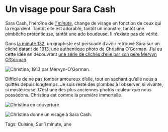 # Un visage pour Sara Cash

Sara Cash, l’héroïne de [*1 minute*](http://www.wattpad.com/story/29694130-1-minute), change de visage en fonction de ceux qui la regardent. Tantôt elle est adorable, tantôt un monstre, tantôt une pimbêche prétentieuse, tantôt une ado boudeuse. Il n’existe pas de vérité.

<span id="more-41029"></span>

Dans [la minute 132](http://www.wattpad.com/128673994-1-minute-copenhague-danemark-21-45), un graphiste est persuadé d’avoir retrouvé Sara sur un cliché datant de 1913, une authentique photo de Christina O’Gorman. J’ai eu cette idée en découvrant [une série de clichés d’elle par son père Mervyn O’Gorman](http://www.fisheyemagazine.fr/la-jeune-fille-en-rouge/).

![Christina, 1913 par Mervyn-O'Gorman. ](http://blog.tcrouzet.comhttps://tcrouzet.com/images_tc/2015/05/Mervyn-o-gorman-Christina-fisheyelemag4-720x519.jpg)

Difficile de ne pas tomber amoureux d’elle, tout en sachant qu’elle nous a quittés depuis longtemps. Je suis resté des plombes à l’observer, si vivante, si mystérieuse. C’est une des plus anciennes photos couleur que nous possédons. Christina est comme la première immortelle.

![Christina en couverture](http://blog.tcrouzet.comhttps://tcrouzet.com/images_tc/2015/05/never.jpg)

![Christina donne un visage à Sara Cash.](http://blog.tcrouzet.comhttps://tcrouzet.com/images_tc/2015/05/1minute-3.jpg)



Tags: Cuisine, Sur 1 minute, une